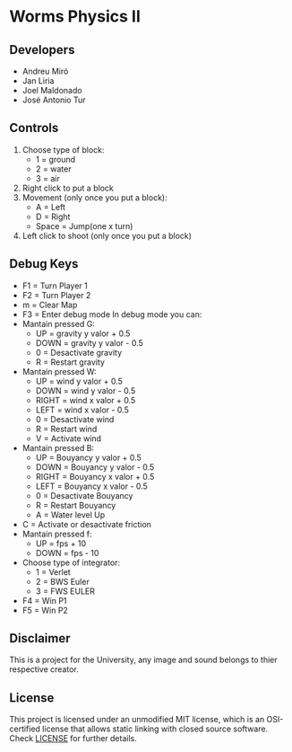 # Worms Physics II

## Developers

 - Andreu Miró
 - Jan Liria
 - Joel Maldonado
 - José Antonio Tur

## Controls ##

 1. Choose type of block:
    - 1 = ground
    - 2 = water
    - 3 = air
 2. Right click to put a block
 3. Movement (only once you put a block):
    - A = Left
    - D = Right
    - Space = Jump(one x turn)
 4. Left click to shoot (only once you put a block)

## Debug Keys ##

 - F1 = Turn Player 1
 - F2 = Turn Player 2
 - m = Clear Map
 - F3 = Enter debug mode
 In debug mode you can:
  - Mantain pressed G:
    - UP = gravity y valor + 0.5
    - DOWN = gravity y valor - 0.5
    - 0 = Desactivate gravity
    - R = Restart gravity
  - Mantain pressed W:
    - UP = wind y valor + 0.5
    - DOWN = wind y valor - 0.5
    - RIGHT = wind x valor + 0.5
    - LEFT = wind x valor - 0.5
    - 0 = Desactivate wind
    - R = Restart wind
    - V = Activate wind
  - Mantain pressed B:
    - UP = Bouyancy y valor + 0.5
    - DOWN = Bouyancy y valor - 0.5
    - RIGHT = Bouyancy x valor + 0.5
    - LEFT = Bouyancy x valor - 0.5
    - 0 = Desactivate Bouyancy
    - R = Restart Bouyancy
    - A = Water level Up
  - C = Activate or desactivate friction
  - Mantain pressed f:
    - UP = fps + 10
    - DOWN = fps - 10
  - Choose type of integrator:
    - 1 = Verlet
    - 2 = BWS Euler
    - 3 = FWS EULER
 - F4 = Win P1
 - F5 = Win P2

## Disclaimer
This is a project for the University, any image and sound belongs to thier respective creator.

## License

This project is licensed under an unmodified MIT license, which is an OSI-certified license that allows static linking with closed source software. Check [LICENSE](LICENSE) for further details.
